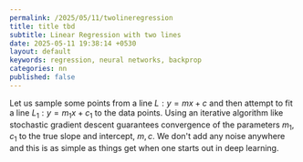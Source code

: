 ```yaml
---
permalink: /2025/05/11/twolineregression
title: title tbd
subtitle: Linear Regression with two lines
date: 2025-05-11 19:38:14 +0530
layout: default
keywords: regression, neural networks, backprop
categories: nn
published: false
---
```


Let us sample some points from a line $L:y=mx+c$ and then attempt to fit a line $L_1:y=m_1x+c_1$ to the data points. Using an iterative algorithm like stochastic gradient descent guarantees convergence of the parameters $m_1, c_1$ to the true slope and intercept, $m, c.$ We don't add any noise anywhere and this is as simple as things get when one starts out in deep learning.

